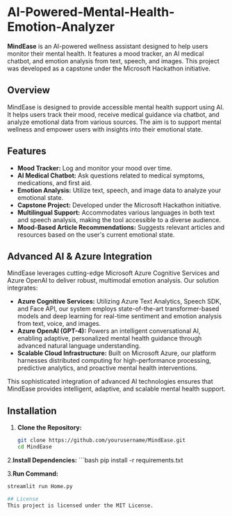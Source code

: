 # AI-Powered-Mental-Health-Emotion-Analyzer

**MindEase** is an AI-powered wellness assistant designed to help users monitor their mental health. It features a mood tracker, an AI medical chatbot, and emotion analysis from text, speech, and images. This project was developed as a capstone under the Microsoft Hackathon initiative.

## Overview
MindEase is designed to provide accessible mental health support using AI. It helps users track their mood, receive medical guidance via chatbot, and analyze emotional data from various sources. The aim is to support mental wellness and empower users with insights into their emotional state.

## Features
- **Mood Tracker:** Log and monitor your mood over time.
- **AI Medical Chatbot:** Ask questions related to medical symptoms, medications, and first aid.
- **Emotion Analysis:** Utilize text, speech, and image data to analyze your emotional state.
- **Capstone Project:** Developed under the Microsoft Hackathon initiative.
- **Multilingual Support:** Accommodates various languages in both text and speech analysis, making the tool accessible to a diverse audience.
- **Mood-Based Article Recommendations:** Suggests relevant articles and resources based on the user's current emotional state.

## Advanced AI & Azure Integration

MindEase leverages cutting-edge Microsoft Azure Cognitive Services and Azure OpenAI to deliver robust, multimodal emotion analysis. Our solution integrates:

- **Azure Cognitive Services:** Utilizing Azure Text Analytics, Speech SDK, and Face API, our system employs state-of-the-art transformer-based models and deep learning for real-time sentiment and emotion analysis from text, voice, and images.
- **Azure OpenAI (GPT-4):** Powers an intelligent conversational AI, enabling adaptive, personalized mental health guidance through advanced natural language understanding.
- **Scalable Cloud Infrastructure:** Built on Microsoft Azure, our platform harnesses distributed computing for high-performance processing, predictive analytics, and proactive mental health interventions.

This sophisticated integration of advanced AI technologies ensures that MindEase provides intelligent, adaptive, and scalable mental health support.

## Installation

1. **Clone the Repository:**

   ```bash
   git clone https://github.com/yourusername/MindEase.git
   cd MindEase

2.**Install Dependencies:**
    ```bash
    pip install -r requirements.txt
    
3.**Run Command:**
   ```bash
   streamlit run Home.py

## License
This project is licensed under the MIT License.
